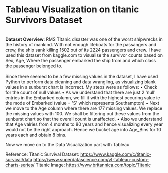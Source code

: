# Tableau Visualization on titanic Survivors Dataset
</br  >
<b>Dataset Overview</b>: RMS Titanic disaster was one of the worst shipwrecks in the history of mankind. With not enough lifeboats for the passangers and crew, the ship sank killing 1502 out of its 2224 passengers and crew. I have used this dataset from kaggle.com to visualise the survivor counts based on Sex, Age, Where the passenger embarked the ship from and which class the passenger belonged to.</br  >
</br  >
Since there seemed to be a few missing values in the dataset, I have used Python to perform data cleaning and data wrangling, as visualizing blank values in a sunburst chart is incorrect.
My steps were as follows:
•	Check for the count of null values
•	As we understand that there are just 2 'null' entries in the Embarked column, we fill it with the highest occuring value ie the mode of Embarked (value = 'S' which represents Southampton)
•	Next we move to the Age column where there are 177 missing values. We replace the missing values with 100. We shall be filtering out these values from the sunburst chart so that the overall count is unaffected.
•	Also we understand that Age valries from 4 months to 80 years and hence visualizing every year would not be the right approach. Hence we bucket age into Age_Bins for 10 years each and obtain 8 bins.

Now we move on to the Data Visualization part with Tableau

Reference:
Titanic Survival Dataset: https://www.kaggle.com/c/titanic-survival/data
https://www.superdatascience.com/yt-tableau-custom-charts-series/
Titanic Image: https://www.britannica.com/topic/Titanic
